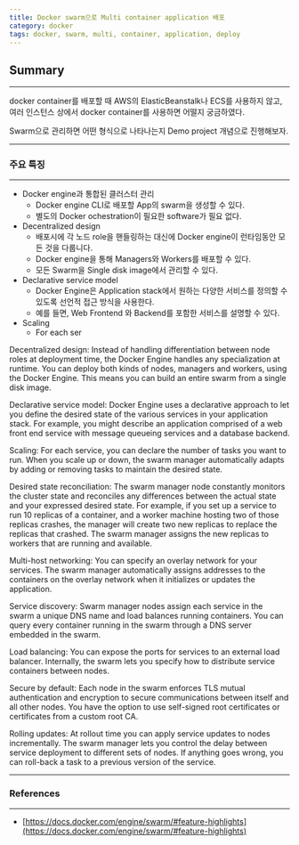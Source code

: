 ```yaml
---
title: Docker swarm으로 Multi container application 배포
category: docker
tags: docker, swarm, multi, container, application, deploy
---
```

## Summary
---
docker container를 배포할 때 AWS의 ElasticBeanstalk나 ECS를 사용하지 않고,
여러 인스턴스 상에서 docker container를 사용하면 어떨지 궁금하였다.

Swarm으로 관리하면 어떤 형식으로 나타나는지 Demo project 개념으로 진행해보자.

---
### 주요 특징
---

- Docker engine과 통합된 클러스터 관리
  - Docker engine CLI로 배포할 App의 swarm을 생성할 수 있다.
  - 별도의 Docker ochestration이 필요한 software가 필요 없다.
- Decentralized design
  - 배포시에 각 노드 role을 핸들링하는 대신에 Docker engine이 런타임동안 모든 것을 다룹니다.
  - Docker engine을 통해 Managers와 Workers를 배포할 수 있다.
  - 모든 Swarm을 Single disk image에서 관리할 수 있다.
- Declarative service model
  - Docker Engine은 Application stack에서 원하는 다양한 서비스를 정의할 수 있도록 선언적 접근 방식을 사용한다.
  - 예를 들면, Web Frontend 와 Backend를 포함한 서비스를 설명할 수 있다.
- Scaling
  - For each ser

Decentralized design: Instead of handling differentiation between node roles at deployment time, the Docker Engine handles any specialization at runtime. You can deploy both kinds of nodes, managers and workers, using the Docker Engine. This means you can build an entire swarm from a single disk image.

Declarative service model: Docker Engine uses a declarative approach to let you define the desired state of the various services in your application stack. For example, you might describe an application comprised of a web front end service with message queueing services and a database backend.

Scaling: For each service, you can declare the number of tasks you want to run. When you scale up or down, the swarm manager automatically adapts by adding or removing tasks to maintain the desired state.

Desired state reconciliation: The swarm manager node constantly monitors the cluster state and reconciles any differences between the actual state and your expressed desired state. For example, if you set up a service to run 10 replicas of a container, and a worker machine hosting two of those replicas crashes, the manager will create two new replicas to replace the replicas that crashed. The swarm manager assigns the new replicas to workers that are running and available.

Multi-host networking: You can specify an overlay network for your services. The swarm manager automatically assigns addresses to the containers on the overlay network when it initializes or updates the application.

Service discovery: Swarm manager nodes assign each service in the swarm a unique DNS name and load balances running containers. You can query every container running in the swarm through a DNS server embedded in the swarm.

Load balancing: You can expose the ports for services to an external load balancer. Internally, the swarm lets you specify how to distribute service containers between nodes.

Secure by default: Each node in the swarm enforces TLS mutual authentication and encryption to secure communications between itself and all other nodes. You have the option to use self-signed root certificates or certificates from a custom root CA.

Rolling updates: At rollout time you can apply service updates to nodes incrementally. The swarm manager lets you control the delay between service deployment to different sets of nodes. If anything goes wrong, you can roll-back a task to a previous version of the service.


---
### References
---
- [https://docs.docker.com/engine/swarm/#feature-highlights](https://docs.docker.com/engine/swarm/#feature-highlights)
